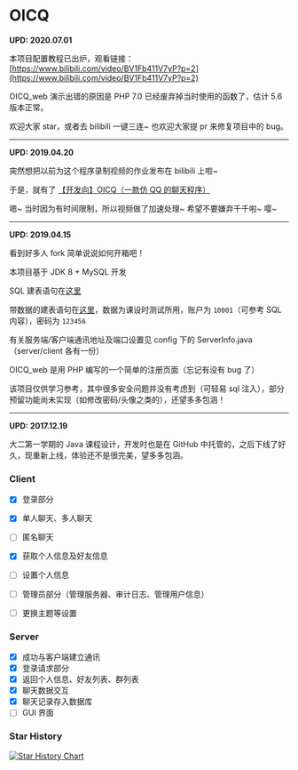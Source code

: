 # OICQ

**UPD: 2020.07.01**

本项目配置教程已出炉，观看链接：[https://www.bilibili.com/video/BV1Fb411V7yP?p=2](https://www.bilibili.com/video/BV1Fb411V7yP?p=2)

OICQ_web 演示出错的原因是 PHP 7.0 已经废弃掉当时使用的函数了，估计 5.6 版本正常。

欢迎大家 star，或者去 bilibili 一键三连~ 也欢迎大家提 pr 来修复项目中的 bug。

---

**UPD: 2019.04.20**

突然想把以前为这个程序录制视频的作业发布在 bilibili 上啦~

于是，就有了 [【开发向】OICQ（一款仿 QQ 的聊天程序）](https://www.bilibili.com/video/av49842257)

嗯~ 当时因为有时间限制，所以视频做了加速处理~ 希望不要嫌弃千千啦~ 嘤~

---

**UPD: 2019.04.15**

看到好多人 fork 简单说说如何开箱吧！

本项目基于 JDK 8 + MySQL 开发

SQL 建表语句在[这里](https://github.com/im0qianqian/OICQ/blob/master/OICQ_server/src/com/oicq/database/create.sql)

带数据的建表语句在[这里](https://github.com/im0qianqian/OICQ/blob/master/OICQ_server/src/com/oicq/database/create_with_data.sql)，数据为课设时测试所用，账户为 `10001`（可参考 SQL 内容），密码为 `123456`

有关服务端/客户端通讯地址及端口设置见 config 下的 ServerInfo.java（server/client 各有一份）

OICQ_web 是用 PHP 编写的一个简单的注册页面（忘记有没有 bug 了）

该项目仅供学习参考，其中很多安全问题并没有考虑到（可轻易 sql 注入），部分预留功能尚未实现（如修改密码/头像之类的），还望多多包涵！

---

**UPD: 2017.12.19**

大二第一学期的 Java 课程设计，开发时也是在 GitHub 中托管的，之后下线了好久，现重新上线，体验还不是很完美，望多多包涵。



### Client

- [x] 登录部分
- [x] 单人聊天、多人聊天
- [ ] 匿名聊天
- [x] 获取个人信息及好友信息
- [ ] 设置个人信息
- [ ] 管理员部分（管理服务器、审计日志、管理用户信息）
- [ ] 更换主题等设置



### Server

- [x] 成功与客户端建立通讯
- [x] 登录请求部分
- [x] 返回个人信息、好友列表、群列表
- [x] 聊天数据交互
- [x] 聊天记录存入数据库
- [ ] GUI 界面

### Star History

[![Star History Chart](https://api.star-history.com/svg?repos=im0qianqian/OICQ&type=Date)](https://star-history.com/#im0qianqian/OICQ&Date)
